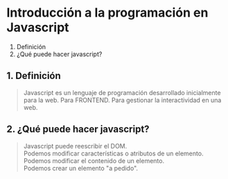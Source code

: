 # Introducción a la programación en Javascript

  1. Definición
  2. ¿Qué puede hacer javascript?

## 1. Definición

> Javascript es un lenguaje de programación desarrollado inicialmente para la web. Para FRONTEND. Para gestionar la interactividad en una web.    

## 2. ¿Qué puede hacer javascript?

> Javascript puede reescribir el DOM.  
> Podemos modificar características o atributos de un elemento. 
> Podemos modificar el contenido de un elemento.     
> Podemos crear un elemento "a pedido". 




